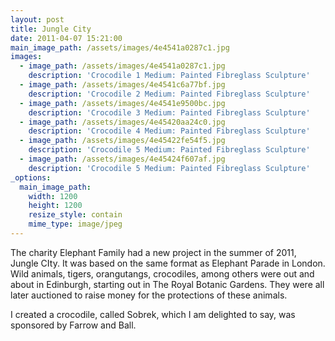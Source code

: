 ```yaml
---
layout: post
title: Jungle City
date: 2011-04-07 15:21:00
main_image_path: /assets/images/4e4541a0287c1.jpg
images:
  - image_path: /assets/images/4e4541a0287c1.jpg
    description: 'Crocodile 1 Medium: Painted Fibreglass Sculpture'
  - image_path: /assets/images/4e4541c6a77bf.jpg
    description: 'Crocodile 2 Medium: Painted Fibreglass Sculpture'
  - image_path: /assets/images/4e4541e9500bc.jpg
    description: 'Crocodile 3 Medium: Painted Fibreglass Sculpture'
  - image_path: /assets/images/4e45420aa24c0.jpg
    description: 'Crocodile 4 Medium: Painted Fibreglass Sculpture'
  - image_path: /assets/images/4e45422fe54f5.jpg
    description: 'Crocodile 5 Medium: Painted Fibreglass Sculpture'
  - image_path: /assets/images/4e45424f607af.jpg
    description: 'Crocodile 5 Medium: Painted Fibreglass Sculpture'
_options:
  main_image_path:
    width: 1200
    height: 1200
    resize_style: contain
    mime_type: image/jpeg
---
```



The charity Elephant Family had a new project in the summer of 2011, Jungle CIty. It was based on the same format as Elephant Parade in London. Wild animals, tigers, orangutangs, crocodiles, among others were out and about in Edinburgh, starting out in The Royal Botanic Gardens. They were all later auctioned to raise money for the protections of these animals.

I created a crocodile, called Sobrek, which I am delighted to say, was sponsored by Farrow and Ball.